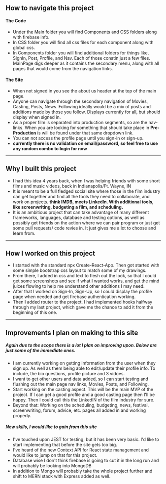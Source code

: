 ## How to navigate this project
#### The Code
- Under the Main folder you will find Components and CSS folders along with firebase info. 
- In CSS folder you will find all css files for each component along with global css.
- In Components folder you will find additional folders for things like, SignIn, Post, Profile, and Nav. Each of those conatin just a few files. MainPage digs deeper as it contains the secondary menu, along with all pages that would come from the navigation links.
#### The Site
- When not signed in you see the about us header at the top of the main page. 
- Anyone can navigate through the secondary navigation of Movies, Casting, Posts, News. Following ideally would be a mix of posts and additions made by those you follow. Displays currently for all, but should display when signed in. 
- As a proper film is separated into production segments, so are the nav-links. When you are looking for something that should take place in **Pre-Production** is will be found under that same dropdown link. 
- You can not access the profile page until you sign-in or sign-up.
- **currently there is no validation on email/password, so feel free to use any random combo to login for now**

***
## Why I built this project
- I had this idea 4 years back, when I was helping friends with some short films and music videos, back in Indianapolis/Ft. Wayne, IN
- It is meant to be a full fledged social site where those in the film industry can get together and find all the tools they need to collaborate, and work on projects. 
**think IMDB, meets LinkedIn. With additional tools, like screenwriting, budgeting a film, and scheduling.**
- It is an ambitious project that can take advantage of many different frameworks, languages, database and testing options, as well as possibly get friends on the action where we can pair program or just get some pull requests/ code revies in. It just gives me a lot to choose and learn from. 

***
## How I worked on this project
- I started with the standard npx Create-React-App. Then got started with some simple bootstrap css layout to match some of my drawings.
- From there, I added in css and text to flesh out the look, so that I could get some screenshots and see if what I wanted works, and get the mind juices flowing to help me understand other additions I may need.
- After that I worked on Sign-In, Sign-Up, so I could display the profile page when needed and get firebase authentication working. 
- Then I added router to the project. I had implemented hooks halfway through my last project, which gave me the chance to add it from the beginning of this one. 

***
## Improvements I plan on making to this site
##### Again due to the scope there is a lot I plan on improving upon. Below are just some of the immediate ones.
- I am currently working on getting information from the user when they sign up. As well as them being able to edit/update their profile info. To include, the bio questions, profile picture and 3 vidoes. 
- I want to get other users and data added, so I can start testing and flushing out the main page nav links, Movies, Posts, and Following. 
- Start working on the casting aspect. This will be the main MVP of the project. If I can get a good profile and a good casting page then I'll be happy. Then I could call this the LinkedIN of the film industry for sure.
- Beyond that: Working on the scheduling, budgeting, news, festival, screenwriting, forum, advice, etc. pages all added in and working properly. 

##### New skills, I would like to gain from this site
- I've touched upon JEST for testing, but it has been very basic. I'd like to start implementing that before the site gets too big.
- I've heard of the new Context API for React state management and would like to jump on that for this project. 
- Database wise I don't think firebase is going to cut it in the long run and will probably be looking into MongoDB
- In addition to Mongo will probably take the whole project further and shift to MERN stack with Express added as well.